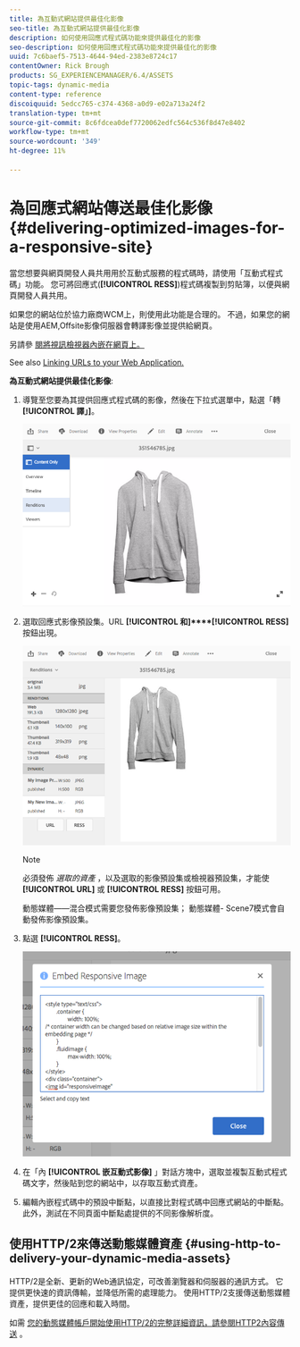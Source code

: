 ```yaml
---
title: 為互動式網站提供最佳化影像
seo-title: 為互動式網站提供最佳化影像
description: 如何使用回應式程式碼功能來提供最佳化的影像
seo-description: 如何使用回應式程式碼功能來提供最佳化的影像
uuid: 7c6baef5-7513-4644-94ed-2383e8724c17
contentOwner: Rick Brough
products: SG_EXPERIENCEMANAGER/6.4/ASSETS
topic-tags: dynamic-media
content-type: reference
discoiquuid: 5edcc765-c374-4368-a0d9-e02a713a24f2
translation-type: tm+mt
source-git-commit: 8c6fdcea0def7720062edfc564c536f8d47e8402
workflow-type: tm+mt
source-wordcount: '349'
ht-degree: 11%

---
```



# 為回應式網站傳送最佳化影像 {#delivering-optimized-images-for-a-responsive-site}

當您想要與網頁開發人員共用用於互動式服務的程式碼時，請使用「互動式程式碼」功能。 您可將回應式(**[!UICONTROL RESS]**)程式碼複製到剪貼簿，以便與網頁開發人員共用。

如果您的網站位於協力廠商WCM上，則使用此功能是合理的。 不過，如果您的網站是使用AEM,Offsite影像伺服器會轉譯影像並提供給網頁。

另請參 [閱將視訊檢視器內嵌在網頁上。](embed-code.md)

See also [Linking URLs to your Web Application.](linking-urls-to-yourwebapplication.md)

**為互動式網站提供最佳化影像**:

1. 導覽至您要為其提供回應式程式碼的影像，然後在下拉式選單中，點選「轉 **[!UICONTROL 譯」]**。

   ![chlimage_1-408](assets/chlimage_1-408.png)

1. 選取回應式影像預設集。URL **[!UICONTROL 和]****[!UICONTROL RESS]** 按鈕出現。

   ![chlimage_1-409](assets/chlimage_1-409.png)

   >[!NOTE]
   >
   >必須發佈 *選取的資產* ，以及選取的影像預設集或檢視器預設集，才能使 **[!UICONTROL URL]** 或 **[!UICONTROL RESS]** 按鈕可用。
   >
   >動態媒體——混合模式需要您發佈影像預設集； 動態媒體- Scene7模式會自動發佈影像預設集。

1. 點選 **[!UICONTROL RESS]**。

   ![chlimage_1-410](assets/chlimage_1-410.png)

1. 在「內 **[!UICONTROL 嵌互動式影像]** 」對話方塊中，選取並複製互動式程式碼文字，然後貼到您的網站中，以存取互動式資產。
1. 編輯內嵌程式碼中的預設中斷點，以直接比對程式碼中回應式網站的中斷點。 此外，測試在不同頁面中斷點處提供的不同影像解析度。

## 使用HTTP/2來傳送動態媒體資產 {#using-http-to-delivery-your-dynamic-media-assets}

HTTP/2是全新、更新的Web通訊協定，可改善瀏覽器和伺服器的通訊方式。 它提供更快速的資訊傳輸，並降低所需的處理能力。 使用HTTP/2支援傳送動態媒體資產，提供更佳的回應和載入時間。

如需 [您的動態媒體帳戶開始使用HTTP/2的完整詳細資訊，請參閱HTTP2內容傳送](http2.md) 。
